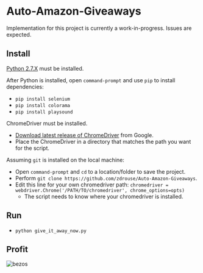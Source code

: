 # Auto-Amazon-Giveaways
Implementation for this project is currently a work-in-progress.  Issues are expected.

## Install
[Python 2.7.X](https://www.python.org/downloads/) must be installed.

After Python is installed, open `command-prompt` and use `pip` to install dependencies:

 - `pip install selenium`
 - `pip install colorama`
 - `pip install playsound`

ChromeDriver must be installed.

 - [Download latest release of ChromeDriver](https://sites.google.com/a/chromium.org/chromedriver/downloads) from Google.
 - Place the ChromeDriver in a directory that matches the path you want for the script.

Assuming `git` is installed on the local machine:

 - Open `command-prompt` and `cd` to a location/folder to save the project.
 - Perform `git clone https://github.com/zdrouse/Auto-Amazon-Giveaways`.
 - Edit this line for your own chromedriver path:  `chromedriver = webdriver.Chrome('/PATH/TO/chromedriver', chrome_options=opts)`
 	- The script needs to know where your chromedriver is installed.

## Run
 - `python give_it_away_now.py`

## Profit
![bezos](http://i.imgur.com/L8yRHGN.jpg)

